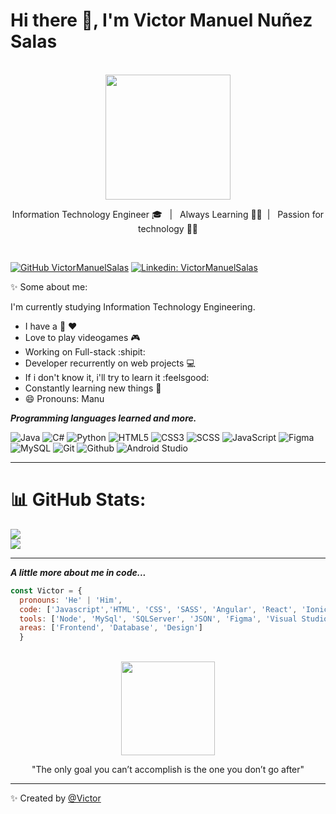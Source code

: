 
<h1>Hi there 👋, I'm Victor Manuel Nuñez Salas</h1> <br>

<div align='center' >
<img  src="https://prezigram-assets.prezicdn.net/7543a29d027e1ef78f2dad7c98409f680532c56d4e515ca8065249d304d41dbd933bd9b377e4369dde6fb2c541e55fe7eaebfe2661441168829a7e339b47f96f" width="200" />
</div>

<p align='center'>Information Technology Engineer 🎓 &nbsp;&nbsp;|&nbsp;&nbsp; Always Learning ✍🏼&nbsp;&nbsp;|&nbsp;&nbsp; Passion for technology 👨‍💻</p>
<br>
<!--
# `README.md` IN PROCESS <img src="https://ecommerce.zeyco.com/LOADER_mm.gif" width="70" />

<img src="https://www.bing.com/th/id/OGC.a68130179ec9bebd0fe70bf7542d6ef8?pid=1.7&rurl=https%3a%2f%2fgifimage.net%2fwp-content%2fuploads%2f2017%2f11%2fimagenes-gif-pinterest-12.gif&ehk=%2fB7%2bsfVKXguKYt3dLp4fQq45BcGIPsbYLFDZxatXboQ%3d" width="80"/>

<img align='right' src="https://www.bing.com/th/id/OGC.5ab3441d2c16133517a2617e5c43457c?pid=1.7&rurl=https%3a%2f%2fi.kinja-img.com%2fgawker-media%2fimage%2fupload%2fs--DV8J5N_I--%2fc_scale%2cfl_progressive%2cq_80%2cw_800%2firgwz4thubaadkxhifes.gif&ehk=xd1q4G6vlngeW65DoHosp2oAueo0J8if6uCWVqqQAYY%3d" width="400"/>


### Hi there 👋
## Welcome 👋
# to my `README.md` 👋

**VictorManuelSalas/VictorManuelSalas** is a ✨ _special_ ✨ repository because its `README.md` (this file) appears on your GitHub profile.
-->


<!--[![Twitter: prueba](https://img.shields.io/twitter/follow/usuario?style=social)](https://twitter.com/usuario)-->

[![GitHub VictorManuelSalas](https://img.shields.io/github/followers/VictorManuelSalas?label=follow&style=social)](https://github.com/VictorManuelSalas)
[![Linkedin: VictorManuelSalas](https://img.shields.io/badge/-VictorManuelSalas-blue?style=flat-square&logo=Linkedin&logoColor=white&link=https://www.linkedin.com/in/victor-manuel-nuñez-salas/)](https://www.linkedin.com/in/victor-manuel-nuñez-salas/)


<!--Presentation -->
✨ Some about me:

I'm currently studying Information Technology Engineering.

- I have a :dog: :hearts:
- Love to play videogames :video_game:
- Working on Full-stack :shipit:
- Developer recurrently on web projects :computer:
- If i don't know it, i'll try to learn it :feelsgood:
- Constantly learning new things :book:
- 😄 Pronouns: Manu



***Programming languages learned and more.***
<br>


![Java](https://img.shields.io/badge/-Java-E34A86?style=flat-square&logo=java)
![C#](https://img.shields.io/badge/-C%23-blue.svg?style=flat-square&logo=c%2B%2B)
![Python](https://img.shields.io/badge/Python-black?style=flat-square&logo=python&logoColor=green)
![HTML5](https://img.shields.io/badge/html5-%23E34F26.svg?style=flat-square&logo=html5&logoColor=white)
![CSS3](https://img.shields.io/badge/css3-%231572B6.svg?style=flat-square&logo=css3&logoColor=white)
![SCSS](https://img.shields.io/badge/-SCSS-%23BA175C)
![JavaScript](https://img.shields.io/badge/JavaScript-323330?style=flat-square&logo=javascript&logoColor=F7DF1E)
![Figma](https://img.shields.io/badge/Figma-007ACC?style=flat-square&logo=figma&logoColor=white)
![MySQL](https://img.shields.io/badge/-MySQL-005C84?style=flat-square&logo=mysql&logoColor=black)
![Git](https://img.shields.io/badge/Git-E44C30?style=flat-square&logo=git&logoColor=white)
![Github](https://img.shields.io/badge/GitHub-100000?style=flat-square&logo=github&logoColor=white)
![Android Studio](https://img.shields.io/badge/-Android%20Studio-green)

---
# 📊 GitHub Stats:

![](https://github-readme-streak-stats.herokuapp.com/?user=VictorManuelSalas&theme=dark&hide_border=false)<br/>
![](https://github-readme-stats.vercel.app/api/top-langs/?username=VictorManuelSalas&theme=dark&hide_border=false&include_all_commits=true&count_private=true&layout=compact)


---
***A little more about me in code...***

```javascript
const Victor = {
  pronouns: 'He' | 'Him',
  code: ['Javascript','HTML', 'CSS', 'SASS', 'Angular', 'React', 'Ionic Framework', 'Python', 'Java', 'C#', 'PHP'], 
  tools: ['Node', 'MySql', 'SQLServer', 'JSON', 'Figma', 'Visual Studio Code', 'Android Studio'],
  areas: ['Frontend', 'Database', 'Design']
  }
```
<br>
<div align='center' >
  <img  src="https://i.pinimg.com/originals/ce/a5/cb/cea5cba8e1b097805c3a54ec6e59a21a.gif" width="150" />

  "The only goal you can’t accomplish is the one you don’t go after"
 </div>

---
✨ Created by [@Victor](https://github.com/VictorManuelSalas)
